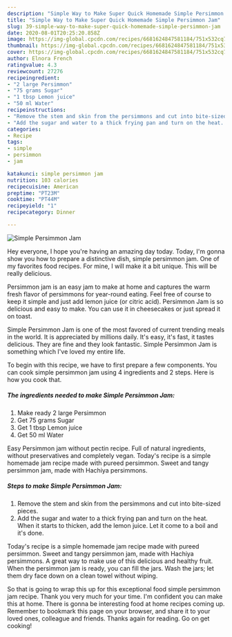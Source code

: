 ```yaml
---
description: "Simple Way to Make Super Quick Homemade Simple Persimmon Jam"
title: "Simple Way to Make Super Quick Homemade Simple Persimmon Jam"
slug: 39-simple-way-to-make-super-quick-homemade-simple-persimmon-jam
date: 2020-08-01T20:25:20.858Z
image: https://img-global.cpcdn.com/recipes/6681624847581184/751x532cq70/simple-persimmon-jam-recipe-main-photo.jpg
thumbnail: https://img-global.cpcdn.com/recipes/6681624847581184/751x532cq70/simple-persimmon-jam-recipe-main-photo.jpg
cover: https://img-global.cpcdn.com/recipes/6681624847581184/751x532cq70/simple-persimmon-jam-recipe-main-photo.jpg
author: Elnora French
ratingvalue: 4.3
reviewcount: 27276
recipeingredient:
- "2 large Persimmon"
- "75 grams Sugar"
- "1 tbsp Lemon juice"
- "50 ml Water"
recipeinstructions:
- "Remove the stem and skin from the persimmons and cut into bite-sized pieces."
- "Add the sugar and water to a thick frying pan and turn on the heat. When it starts to thicken, add the lemon juice. Let it come to a boil and it&#39;s done."
categories:
- Recipe
tags:
- simple
- persimmon
- jam

katakunci: simple persimmon jam 
nutrition: 103 calories
recipecuisine: American
preptime: "PT23M"
cooktime: "PT44M"
recipeyield: "1"
recipecategory: Dinner

---
```



![Simple Persimmon Jam](https://img-global.cpcdn.com/recipes/6681624847581184/751x532cq70/simple-persimmon-jam-recipe-main-photo.jpg)

Hey everyone, I hope you're having an amazing day today. Today, I'm gonna show you how to prepare a distinctive dish, simple persimmon jam. One of my favorites food recipes. For mine, I will make it a bit unique. This will be really delicious.

Persimmon jam is an easy jam to make at home and captures the warm fresh flavor of persimmons for year-round eating. Feel free of course to keep it simple and just add lemon juice (or citric acid). Persimmon Jam is so delicious and easy to make. You can use it in cheesecakes or just spread it on toast.

Simple Persimmon Jam is one of the most favored of current trending meals in the world. It is appreciated by millions daily. It's easy, it's fast, it tastes delicious. They are fine and they look fantastic. Simple Persimmon Jam is something which I've loved my entire life.


To begin with this recipe, we have to first prepare a few components. You can cook simple persimmon jam using 4 ingredients and 2 steps. Here is how you cook that.

<!--inarticleads1-->

##### The ingredients needed to make Simple Persimmon Jam:

1. Make ready 2 large Persimmon
1. Get 75 grams Sugar
1. Get 1 tbsp Lemon juice
1. Get 50 ml Water


Easy Persimmon jam without pectin recipe. Full of natural ingredients, without preservatives and completely vegan. Today&#39;s recipe is a simple homemade jam recipe made with pureed persimmon. Sweet and tangy persimmon jam, made with Hachiya persimmons. 

<!--inarticleads2-->

##### Steps to make Simple Persimmon Jam:

1. Remove the stem and skin from the persimmons and cut into bite-sized pieces.
1. Add the sugar and water to a thick frying pan and turn on the heat. When it starts to thicken, add the lemon juice. Let it come to a boil and it&#39;s done.


Today&#39;s recipe is a simple homemade jam recipe made with pureed persimmon. Sweet and tangy persimmon jam, made with Hachiya persimmons. A great way to make use of this delicious and healthy fruit. When the persimmon jam is ready, you can fill the jars. Wash the jars; let them dry face down on a clean towel without wiping. 

So that is going to wrap this up for this exceptional food simple persimmon jam recipe. Thank you very much for your time. I'm confident you can make this at home. There is gonna be interesting food at home recipes coming up. Remember to bookmark this page on your browser, and share it to your loved ones, colleague and friends. Thanks again for reading. Go on get cooking!
